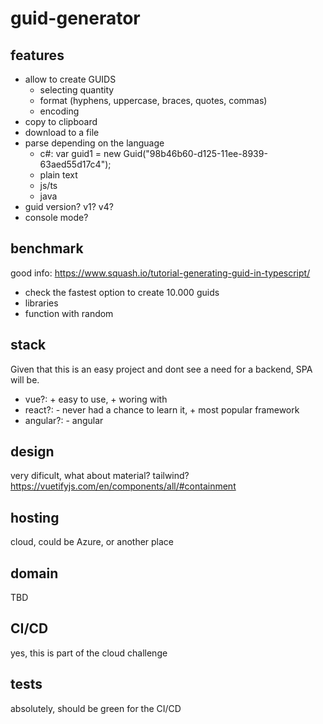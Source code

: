 # guid-generator

## features
- allow to create GUIDS
  - selecting quantity
  - format (hyphens, uppercase, braces, quotes, commas)
  - encoding
- copy to clipboard
- download to a file
- parse depending on the language
  - c#: var guid1 = new Guid("98b46b60-d125-11ee-8939-63aed55d17c4");
  - plain text
  - js/ts
  - java
- guid version? v1? v4?
- console mode?

## benchmark 
good info: https://www.squash.io/tutorial-generating-guid-in-typescript/
- check the fastest option to create 10.000 guids
- libraries
- function with random

## stack
Given that this is an easy project and dont see a need for a backend, SPA will be.
- vue?: + easy to use, + woring with
- react?: - never had a chance to learn it, + most popular framework
- angular?: - angular

## design
very dificult, what about material? tailwind?
https://vuetifyjs.com/en/components/all/#containment

## hosting
cloud, could be Azure, or another place

## domain
TBD

## CI/CD
yes, this is part of the cloud challenge

## tests
absolutely, should be green for the CI/CD



